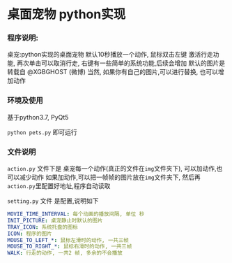 # 桌面宠物 python实现

### 程序说明:
桌宠:python实现的桌面宠物 默认10秒播放一个动作, 鼠标双击左键 激活行走功能, 再次单击可以取消行走, 右键有一些简单的系统功能,后续会增加
 默认的图片是转载自 @XGBGHOST (微博)
当然, 如果你有自己的图片,可以进行替换, 也可以增加动作

### 环境及使用
基于python3.7, PyQt5

`python pets.py` 即可运行

### 文件说明
`action.py` 文件下是 桌宠每一个动作(真正的文件在`img`文件夹下), 
可以加动作,也可以减少动作
如果加动作,可以把一帧帧的图片放在`img`文件夹下, 然后再`action.py`里配置好地址,程序自动读取

`setting.py` 文件 是配置,说明如下

```Yaml
MOVIE_TIME_INTERVAL: 每个动画的播放间隔, 单位 秒
INIT_PICTURE: 桌宠静止时默认的图片
TRAY_ICON: 系统托盘的图标
ICON: 程序的图片
MOUSE_TO_LEFT_*: 鼠标左滑时的动作, 一共三帧
MOUSE_TO_RIGHT_*: 鼠标右滑时的动作, 一共三帧
WALK: 行走的动作, 一共2 帧, 多余的不会播放
```
